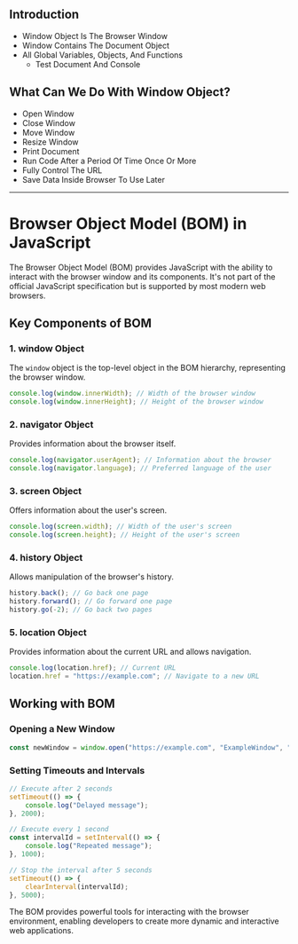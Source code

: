 ## Introduction
- Window Object Is The Browser Window
- Window Contains The Document Object
- All Global Variables, Objects, And Functions
  - Test Document And Console

## What Can We Do With Window Object?
- Open Window
- Close Window
- Move Window
- Resize Window
- Print Document
- Run Code After a Period Of Time Once Or More
- Fully Control The URL
- Save Data Inside Browser To Use Later

---

# Browser Object Model (BOM) in JavaScript

The Browser Object Model (BOM) provides JavaScript with the ability to interact with the browser window and its components. It's not part of the official JavaScript specification but is supported by most modern web browsers.

## Key Components of BOM

### 1. window Object

The `window` object is the top-level object in the BOM hierarchy, representing the browser window.

```javascript
console.log(window.innerWidth); // Width of the browser window
console.log(window.innerHeight); // Height of the browser window
```

### 2. navigator Object

Provides information about the browser itself.

```javascript
console.log(navigator.userAgent); // Information about the browser
console.log(navigator.language); // Preferred language of the user
```

### 3. screen Object

Offers information about the user's screen.

```javascript
console.log(screen.width); // Width of the user's screen
console.log(screen.height); // Height of the user's screen
```

### 4. history Object

Allows manipulation of the browser's history.

```javascript
history.back(); // Go back one page
history.forward(); // Go forward one page
history.go(-2); // Go back two pages
```

### 5. location Object

Provides information about the current URL and allows navigation.

```javascript
console.log(location.href); // Current URL
location.href = "https://example.com"; // Navigate to a new URL
```

## Working with BOM

### Opening a New Window

```javascript
const newWindow = window.open("https://example.com", "ExampleWindow", "width=500,height=400");
```

### Setting Timeouts and Intervals

```javascript
// Execute after 2 seconds
setTimeout(() => {
    console.log("Delayed message");
}, 2000);

// Execute every 1 second
const intervalId = setInterval(() => {
    console.log("Repeated message");
}, 1000);

// Stop the interval after 5 seconds
setTimeout(() => {
    clearInterval(intervalId);
}, 5000);
```

The BOM provides powerful tools for interacting with the browser environment, enabling developers to create more dynamic and interactive web applications.
